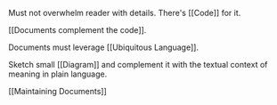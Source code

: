 Must not overwhelm reader with details. There's [[Code]] for it.

[[Documents complement the code]].

Documents must leverage [[Ubiquitous Language]].

Sketch small [[Diagram]] and complement it with the textual context of meaning in plain language.

[[Maintaining Documents]]